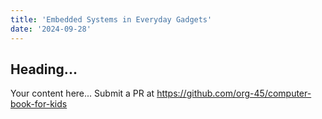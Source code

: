 ```yaml
---
title: 'Embedded Systems in Everyday Gadgets'
date: '2024-09-28'
---
```


## Heading...
Your content here...
Submit a PR at https://github.com/org-45/computer-book-for-kids
